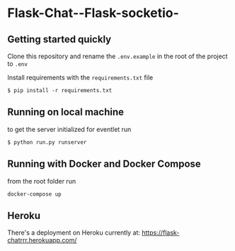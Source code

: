 # Flask-Chat--Flask-socketio-

## Getting started quickly
Clone this repository and rename the `.env.example` in the root of the project to `.env`

Install requirements with the `requirements.txt` file
```
$ pip install -r requirements.txt
```

## Running on local machine
to get the server initialized for eventlet run
```
$ python run.py runserver
```
## Running with Docker and Docker Compose
from the root folder run
```
docker-compose up
```

## Heroku
There's a deployment on Heroku currently at: https://flask-chatrrr.herokuapp.com/
